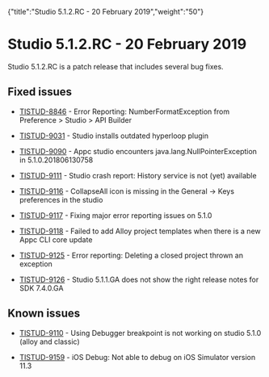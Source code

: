 {"title":"Studio 5.1.2.RC - 20 February 2019","weight":"50"} 

# Studio 5.1.2.RC - 20 February 2019

Studio 5.1.2.RC is a patch release that includes several bug fixes.

## Fixed issues

*   [TISTUD-8846](https://jira.appcelerator.org/browse/TISTUD-8846) - Error Reporting: NumberFormatException from Preference > Studio > API Builder
    
*   [TISTUD-9031](https://jira.appcelerator.org/browse/TISTUD-9031) - Studio installs outdated hyperloop plugin
    
*   [TISTUD-9090](https://jira.appcelerator.org/browse/TISTUD-9090) - Appc studio encounters java.lang.NullPointerException in 5.1.0.201806130758
    
*   [TISTUD-9111](https://jira.appcelerator.org/browse/TISTUD-9111) - Studio crash report: History service is not (yet) available
    
*   [TISTUD-9116](https://jira.appcelerator.org/browse/TISTUD-9116) - CollapseAll icon is missing in the General -> Keys preferences in the studio
    
*   [TISTUD-9117](https://jira.appcelerator.org/browse/TISTUD-9117) - Fixing major error reporting issues on 5.1.0
    
*   [TISTUD-9118](https://jira.appcelerator.org/browse/TISTUD-9118) - Failed to add Alloy project templates when there is a new Appc CLI core update
    
*   [TISTUD-9125](https://jira.appcelerator.org/browse/TISTUD-9125) - Error reporting: Deleting a closed project thrown an exception
    
*   [TISTUD-9126](https://jira.appcelerator.org/browse/TISTUD-9126) - Studio 5.1.1.GA does not show the right release notes for SDK 7.4.0.GA
    

## Known issues

*   [TISTUD-9110](https://jira.appcelerator.org/browse/TISTUD-9110) - Using Debugger breakpoint is not working on studio 5.1.0 (alloy and classic)
    
*   [TISTUD-9159](https://jira.appcelerator.org/browse/TISTUD-9159) - iOS Debug: Not able to debug on iOS Simulator version 11.3